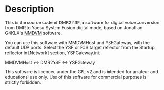 # Description

This is the source code of DMR2YSF, a software for digital voice conversion from DMR to Yaesu System Fusion digital mode, based on Jonathan G4KLX's [MMDVM](https://github.com/g4klx) software.

You can use this software with MMDVMHost and YSFGateway, with the default UDP ports. Select the YSF or FCS target reflector from the Startup reflector in [Network] section, YSFGateway.ini.

MMDVMHost <-> DMR2YSF <-> YSFGateway

This software is licenced under the GPL v2 and is intended for amateur and educational use only. Use of this software for commercial purposes is strictly forbidden.
